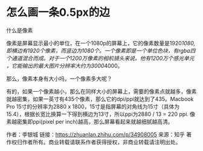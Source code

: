 # 怎么画一条0.5px的边

什么是像素

像素是屏幕显示最小的单位，在一个1080p的屏幕上，它的像素数量是1920*1080,即横边有1920个像素，而竖边为1080个。一个像素即是一个单位色块，有rgba四个通道混合而成。对于一个1200万像素的相机镜头来说。他有1200万个感光单元 ，它能输出的最大图片分辨率大约为3000*4000。

那么，像素本身有大小吗，一个像素多大呢？

有的，如果一个像素越小，那么在同样大小的屏幕上，需要的像素点就越多，像素就越密集，如果一英寸有435个像素，那么它的dpi/ppi就达到了435。Macbook Pro 15寸的分辨率为2880 x 1800，15寸是指屏幕的对角线为15寸（具体为15.4），根据长宽比换算一下得到横边为13寸，所以ppi为2880 / 13 = 220 ppi. 像素越密集即ppi(pixel per inch)越高，那么屏幕看起来就越细腻越高清。

作者：李银城
链接：https://zhuanlan.zhihu.com/p/34908005
来源：知乎
著作权归作者所有。商业转载请联系作者获得授权，非商业转载请注明出处。
